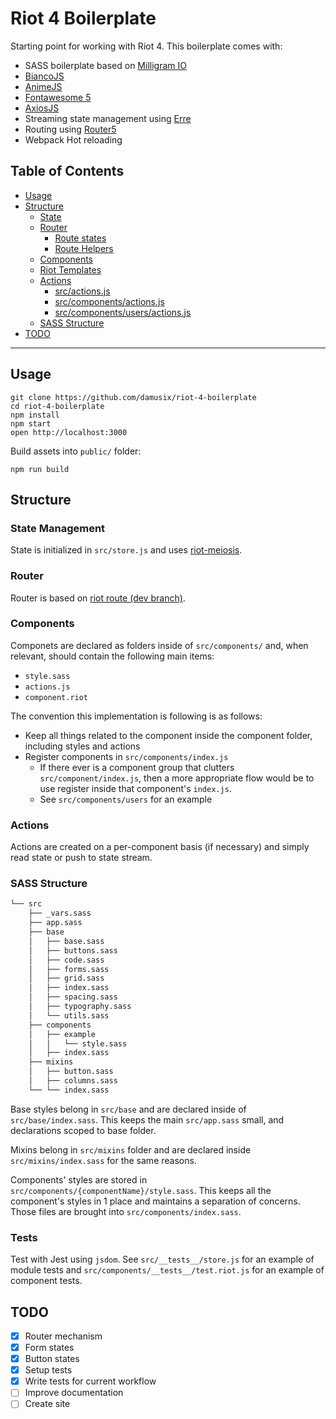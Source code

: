 # Riot 4 Boilerplate

Starting point for working with Riot 4. This boilerplate comes with:

- SASS boilerplate based on [Milligram IO](http://milligram.io)
- [BiancoJS](https://github.com/biancojs/bianco)
- [AnimeJS](https://animejs.com)
- [Fontawesome 5](http://fontawesome.io)
- [AxiosJS](https://github.com/axios/axios)
- Streaming state management using [Erre](https://github.com/GianlucaGuarini/erre)
- Routing using [Router5](https://router5.js.org)
- Webpack Hot reloading

## Table of Contents

* [Usage](#usage)
* [Structure](#structure)
    * [State](#state)
    * [Router](#router)
        * [Route states](#route-states)
        * [Route Helpers](#route-helpers)
    * [Components](#components)
    * [Riot Templates](#riot-templates)
    * [Actions](#actions)
        * [src/actions.js](#srcactionsjs)
        * [src/components/actions.js](#srccomponentsactionsjs)
        * [src/components/users/actions.js](#srccomponentsusersactionsjs)
    * [SASS Structure](#sass-structure)
* [TODO](#todo)

---

## Usage

```
git clone https://github.com/damusix/riot-4-boilerplate
cd riot-4-boilerplate
npm install
npm start
open http://localhost:3000
```

Build assets into `public/` folder:
```
npm run build
```

## Structure

### State Management

State is initialized in `src/store.js` and uses [riot-meiosis](https://github.com/damusix/riot-meiosis).

### Router

Router is based on [riot route (dev branch)](https://github.com/riot/route/tree/dev).


### Components

Componets are declared as folders inside of `src/components/` and, when relevant, should contain the following main items:
- `style.sass`
- `actions.js`
- `component.riot`

The convention this implementation is following is as follows:
- Keep all things related to the component inside the component folder, including styles and actions
- Register components in `src/components/index.js`
    - If there ever is a component group that clutters `src/component/index.js`, then a more appropriate flow would be to use register inside that component's `index.js`.
    - See `src/components/users` for an example

### Actions

Actions are created on a per-component basis (if necessary) and simply read state or push to state stream.

### SASS Structure

```bash
└── src
    ├── _vars.sass
    ├── app.sass
    ├── base
    │   ├── base.sass
    │   ├── buttons.sass
    │   ├── code.sass
    │   ├── forms.sass
    │   ├── grid.sass
    │   ├── index.sass
    │   ├── spacing.sass
    │   ├── typography.sass
    │   └── utils.sass
    ├── components
    │   ├── example
    │   │   └── style.sass
    │   ├── index.sass
    ├── mixins
    │   ├── button.sass
    │   ├── columns.sass
    └── └── index.sass
```

Base styles belong in `src/base` and are declared inside of `src/base/index.sass`. This keeps the main `src/app.sass` small, and declarations scoped to base folder.

Mixins belong in `src/mixins` folder and are declared inside `src/mixins/index.sass` for the same reasons.

Components' styles are stored in `src/components/{componentName}/style.sass`. This keeps all the component's styles in 1 place and maintains a separation of concerns. Those files are brought into `src/components/index.sass`.

### Tests

Test with Jest using `jsdom`. See `src/__tests__/store.js` for an example of module tests and `src/components/__tests__/test.riot.js` for an example of component tests.

## TODO
- [x] Router mechanism
- [x] Form states
- [x] Button states
- [x] Setup tests
- [x] Write tests for current workflow
- [ ] Improve documentation
- [ ] Create site